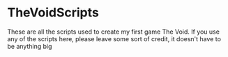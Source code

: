 # TheVoidScripts
These are all the scripts used to create my first game The Void. If you use any of the scripts here, please leave some sort of credit, it doesn't have to be anything big
